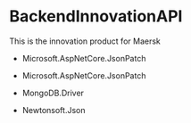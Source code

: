 # BackendInnovationAPI
This is the innovation product for Maersk

* Microsoft.AspNetCore.JsonPatch

* Microsoft.AspNetCore.JsonPatch

* MongoDB.Driver

* Newtonsoft.Json
